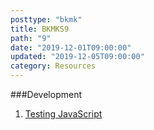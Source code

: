 ```yaml
---
posttype: "bkmk"
title: BKMKS9
path: "9"
date: "2019-12-01T09:00:00"
updated: "2019-12-05T09:00:00"
category: Resources
---
```

###Development
1. [Testing JavaScript](https://testingjavascript.com/)
